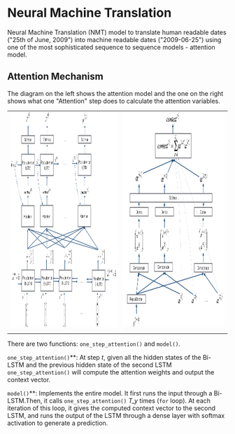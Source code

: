 # Neural Machine Translation

Neural Machine Translation (NMT) model to translate human readable dates ("25th of June, 2009") into machine readable dates ("2009-06-25") using one of the most sophisticated sequence to sequence models - attention model.


## Attention Mechanism

The diagram on the left shows the attention model and the one on the right shows what one "Attention" step does to calculate the attention variables.

<table>
<td> 
<img src="images/attn_model.png" style="width:500;height:500px;"> <br>
</td> 
<td> 
<img src="images/attn_mechanism.png" style="width:500;height:500px;"> <br>
</td> 
</table>


There are two functions: `one_step_attention()` and `model()`.

`one_step_attention()`**: At step <i>t</i>, given all the hidden states of the Bi-LSTM and the previous hidden state of the second LSTM `one_step_attention()` will compute the attention weights and output the context vector.

`model()`**: Implements the entire model. It first runs the input through a Bi-LSTM.Then, it calls `one_step_attention()` <i>T_y</i> times (`for` loop). At each iteration of this loop, it gives the computed context vector to the second LSTM, and runs the output of the LSTM through a dense layer with softmax activation to generate a prediction. 

